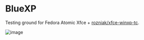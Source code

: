 # BlueXP

Testing ground for Fedora Atomic Xfce + [rozniak/xfce-winxp-tc](https://github.com/rozniak/xfce-winxp-tc).

![image](https://github.com/user-attachments/assets/67f17db7-629d-4abd-8b98-d517382357e5)
